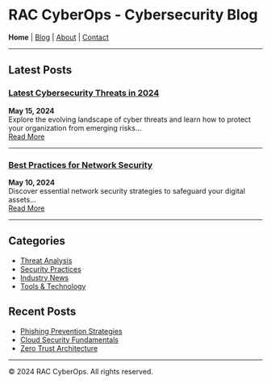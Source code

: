 # RAC CyberOps - Cybersecurity Blog

**Home** | [Blog](/blog) | [About](/about) | [Contact](/contact)

---

## Latest Posts

### [Latest Cybersecurity Threats in 2024](#)
**May 15, 2024**  
Explore the evolving landscape of cyber threats and learn how to protect your organization from emerging risks...  
[Read More](#)

---

### [Best Practices for Network Security](#)
**May 10, 2024**  
Discover essential network security strategies to safeguard your digital assets...  
[Read More](#)

---

## Categories
- [Threat Analysis](#)
- [Security Practices](#)
- [Industry News](#)
- [Tools & Technology](#)

## Recent Posts
- [Phishing Prevention Strategies](#)
- [Cloud Security Fundamentals](#)
- [Zero Trust Architecture](#)

---

© 2024 RAC CyberOps. All rights reserved.
